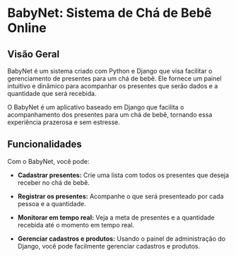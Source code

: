 # BabyNet: Sistema de Chá de Bebê Online

## Visão Geral
BabyNet é um sistema criado com Python e Django que visa facilitar o gerenciamento de presentes para um chá de bebê. Ele fornece um painel intuitivo e dinâmico para acompanhar os presentes que serão dados e a quantidade que será recebida. 

O BabyNet é um aplicativo baseado em Django que facilita o acompanhamento dos presentes para um chá de bebê, tornando essa experiência prazerosa e sem estresse.

## Funcionalidades
Com o BabyNet, você pode:

- **Cadastrar presentes:** Crie uma lista com todos os presentes que deseja receber no chá de bebê. 

- **Registrar os presentes:** Acompanhe o que será presenteado por cada pessoa e a quantidade. 

- **Monitorar em tempo real:** Veja a meta de presentes e a quantidade recebida até o momento em tempo real.

- **Gerenciar cadastros e produtos:** Usando o painel de administração do Django, você pode facilmente gerenciar cadastros e produtos.


